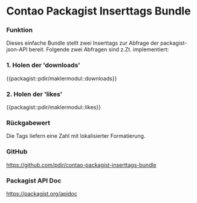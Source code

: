 # Contao Packagist Inserttags Bundle
### Funktion
Dieses einfache Bundle stellt zwei Inserttags zur Abfrage der packagist-json-API bereit.
Folgende zwei Abfragen sind z.Zt. implementiert:

### 1. Holen der 'downloads'
{{packagist::pdir/maklermodul::downloads}}

### 2. Holen der 'likes'
{{packagist::pdir/maklermodul::likes}}

### Rückgabewert
Die Tags liefern eine Zahl mit lokalisierter Formatierung.

### GitHub
https://github.com/pdir/contao-packagist-inserttags-bundle

### Packagist API Doc
https://packagist.org/apidoc
